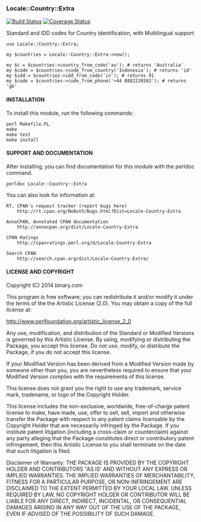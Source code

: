 
### Locale::Country::Extra
[![Build Status](https://travis-ci.org/binary-com/perl-Locale-Country-Extra.svg?branch=master)](https://travis-ci.org/binary-com/perl-Locale-Country-Extra) [![Coverage Status](https://coveralls.io/repos/binary-com/perl-Locale-Country-Extra/badge.png?branch=master)](https://coveralls.io/r/binary-com/perl-Locale-Country-Extra?branch=master)

Standard and IDD codes for Country identification, with Multilingual support

```
use Locale::Country::Extra;

my $countries = Locale::Country::Extra->new();

my $c = $countries->country_from_code('au'); # returns 'Australia'
my $code = $countries->code_from_country('Indonesia'); # returns 'id'
my $idd = $countries->idd_from_code('in'); # returns 91
my $code = $countries->code_from_phone('+44 8882220202'); # returns 'gb'
```

#### INSTALLATION

To install this module, run the following commands:

	perl Makefile.PL
	make
	make test
	make install

#### SUPPORT AND DOCUMENTATION

After installing, you can find documentation for this module with the
perldoc command.

    perldoc Locale::Country::Extra

You can also look for information at:

    RT, CPAN's request tracker (report bugs here)
        http://rt.cpan.org/NoAuth/Bugs.html?Dist=Locale-Country-Extra

    AnnoCPAN, Annotated CPAN documentation
        http://annocpan.org/dist/Locale-Country-Extra

    CPAN Ratings
        http://cpanratings.perl.org/d/Locale-Country-Extra

    Search CPAN
        http://search.cpan.org/dist/Locale-Country-Extra/


#### LICENSE AND COPYRIGHT

Copyright (C) 2014 binary.com

This program is free software; you can redistribute it and/or modify it
under the terms of the the Artistic License (2.0). You may obtain a
copy of the full license at:

http://www.perlfoundation.org/artistic_license_2_0

Any use, modification, and distribution of the Standard or Modified
Versions is governed by this Artistic License. By using, modifying or
distributing the Package, you accept this license. Do not use, modify,
or distribute the Package, if you do not accept this license.

If your Modified Version has been derived from a Modified Version made
by someone other than you, you are nevertheless required to ensure that
your Modified Version complies with the requirements of this license.

This license does not grant you the right to use any trademark, service
mark, tradename, or logo of the Copyright Holder.

This license includes the non-exclusive, worldwide, free-of-charge
patent license to make, have made, use, offer to sell, sell, import and
otherwise transfer the Package with respect to any patent claims
licensable by the Copyright Holder that are necessarily infringed by the
Package. If you institute patent litigation (including a cross-claim or
counterclaim) against any party alleging that the Package constitutes
direct or contributory patent infringement, then this Artistic License
to you shall terminate on the date that such litigation is filed.

Disclaimer of Warranty: THE PACKAGE IS PROVIDED BY THE COPYRIGHT HOLDER
AND CONTRIBUTORS "AS IS' AND WITHOUT ANY EXPRESS OR IMPLIED WARRANTIES.
THE IMPLIED WARRANTIES OF MERCHANTABILITY, FITNESS FOR A PARTICULAR
PURPOSE, OR NON-INFRINGEMENT ARE DISCLAIMED TO THE EXTENT PERMITTED BY
YOUR LOCAL LAW. UNLESS REQUIRED BY LAW, NO COPYRIGHT HOLDER OR
CONTRIBUTOR WILL BE LIABLE FOR ANY DIRECT, INDIRECT, INCIDENTAL, OR
CONSEQUENTIAL DAMAGES ARISING IN ANY WAY OUT OF THE USE OF THE PACKAGE,
EVEN IF ADVISED OF THE POSSIBILITY OF SUCH DAMAGE.

